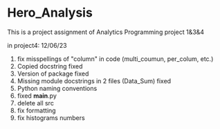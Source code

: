 # Hero_Analysis
This is a project assignment of Analytics Programming project 1&amp;3&amp;4

in project4: 12/06/23
1. fix misspellings of "column" in code (multi_coumun, per_colum, etc.)
2. Copied docstring fixed
3. Version of package fixed
4. Missing module docstrings in 2 files (Data_Sum) fixed
5. Python naming conventions
6. fixed __main__.py
7. delete all src
8. fix formatting
9. fix histograms numbers
